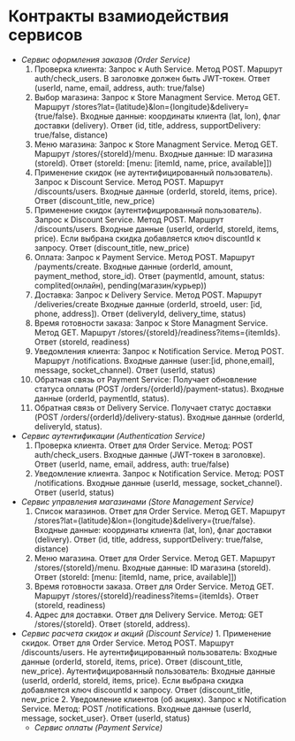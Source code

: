 # Контракты взамиодействия сервисов
  + *Сервис оформления заказов (Order Service)*
      1. Проверка клиента: Запрос к Auth Service. Метод POST. Маршрут auth/check_users. В заголовке должен быть JWT-токен. Ответ (userId, name, email, address, auth: true/false)
      2. Выбор магазина: Запрос к Store Managment Service. Метод GET. Маршрут /stores?lat={latitude}&lon={longitude}&delivery={true/false}. Входные данные: координаты клиента (lat, lon), флаг доставки (delivery). Ответ (id, title, address, supportDelivery: true/false, distance)
      3. Меню магазина: Запрос к Store Managment Service. Метод GET. Маршрут /stores/{storeId}/menu. Входные данные: ID магазина (storeId). Ответ (storeId: [menu: [itemId, name, price, available]])
      4. Применение скидок (не аутентифицированный пользователь). Запрос к Discount Service. Метод POST. Маршрут /discounts/users. Входные данные (orderId, storeId, items, price). Ответ (discount_title, new_price)
      5. Применение скидок (аутентифицированный пользователь). Запрос к Discount Service. Метод POST. Маршрут /discounts/users. Входные данные (userId, orderId, storeId, items, price). Если выбрана скидка добавляется ключ discountId к запросу. Ответ (discount_title, new_price)
      6. Оплата: Запрос к Payment Service. Метод POST. Маршрут /payments/create. Входные данные (orderId, amount, payment_method, store_id). Ответ (paymentId, amount, status: complited(онлайн), pending(магазин/курьер))
      7. Доставка: Запрос к Delivery Service. Метод POST. Маршрут /deliveries/create Входные данные (orderId, stroeId, user: [id, phone, address]). Ответ (deliveryId, delivery_time, status)
      8. Время готовности заказа: Запрос к Store Managment Service. Метод GET. Маршрут /stores/{storeId}/readiness?items={itemIds}. Ответ (storeId, readiness)
      9. Уведомления клиента: Запрос к Notification Service. Метод POST. Маршрут /notifications. Входные данные (user:[id, phone,email], message, socket_channel). Ответ (userId, status)
      10. Обратная связь от Payment Service: Получает обновление статуса оплаты (POST /orders/{orderId}/payment-status). Входные данные (orderId, paymentId, status).
      11. Обратная связь от Delivery Service. Получает статус доставки (POST /orders/{orderId}/delivery-status). Входные данные (orderId, deliveryId, status).
  + *Сервис аутентификации (Authentication Service)*
       1. Проверка клиента. Ответ для Order Service. Метод: POST auth/check_users. Входные данные (JWT-токен в заголовке). Ответ (userId, name, email, address, auth: true/false)
       2. Уведомление клиента. Запрос к Notification Service. Метод: POST /notifications. Входные данные (userId, message, socket_channel}. Ответ (userId, status)
  + *Сервис управления магазинами (Store Management Service)*
       1. Список магазинов. Ответ для Order Service.  Метод GET. Маршрут /stores?lat={latitude}&lon={longitude}&delivery={true/false}. Входные данные: координаты клиента (lat, lon), флаг доставки (delivery). Ответ (id, title, address, supportDelivery: true/false, distance)
       2. Меню магазина. Ответ для Order Service.  Метод GET. Маршрут /stores/{storeId}/menu. Входные данные: ID магазина (storeId). Ответ (storeId: [menu: [itemId, name, price, available]])
       3. Время готовности заказа. Ответ для Order Service. Метод GET. Маршрут /stores/{storeId}/readiness?items={itemIds}. Ответ (storeId, readiness)
       4. Адрес для доставки. Ответ для Delivery Service. Метод: GET /stores/{storeId}. Ответ (storeId, address).
  + *Сервис расчета скидок и акций (Discount Service)*
        1. Применение скидок. Ответ для Order Service. Метод POST. Маршрут /discounts/users. Не аутентифицированный пользователь: Входные данные (orderId, storeId, items, price). Ответ (discount_title, new_price). Аутентифицированный пользователь: Входные данные (userId, orderId, storeId, items, price). Если выбрана скидка добавляется ключ discountId к запросу. Ответ (discount_title, new_price
        2. Уведомление клиентов (об акциях). Запрос к Notification Service. Метод: POST /notifications. Входные данные (userId, message, socket_user}. Ответ (userId, status)
    + *Сервис оплаты (Payment Service)*

















 













  






